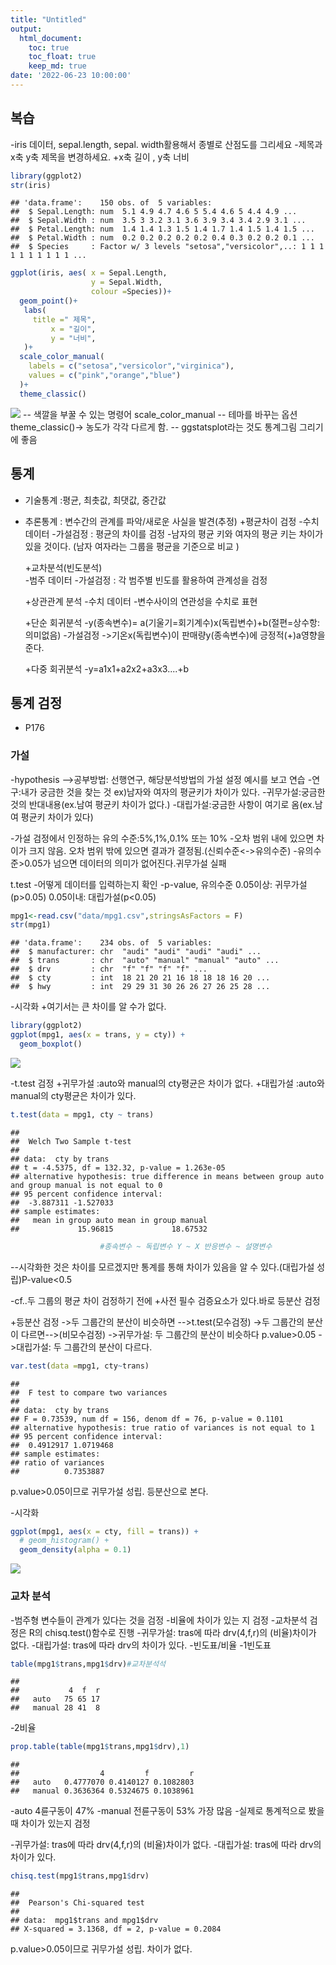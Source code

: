 ```yaml
---
title: "Untitled"
output: 
  html_document:
    toc: true
    toc_float: true
    keep_md: true
date: '2022-06-23 10:00:00'
---
```




## 복습

-iris 데이터, sepal.length, sepal. width활용해서 종별로 산점도를 그리세요
-제목과 x축 y축 제목을 변경하세요.
  +x축 길이 , y축 너비
  

```r
library(ggplot2)
str(iris)
```

```
## 'data.frame':	150 obs. of  5 variables:
##  $ Sepal.Length: num  5.1 4.9 4.7 4.6 5 5.4 4.6 5 4.4 4.9 ...
##  $ Sepal.Width : num  3.5 3 3.2 3.1 3.6 3.9 3.4 3.4 2.9 3.1 ...
##  $ Petal.Length: num  1.4 1.4 1.3 1.5 1.4 1.7 1.4 1.5 1.4 1.5 ...
##  $ Petal.Width : num  0.2 0.2 0.2 0.2 0.2 0.4 0.3 0.2 0.2 0.1 ...
##  $ Species     : Factor w/ 3 levels "setosa","versicolor",..: 1 1 1 1 1 1 1 1 1 1 ...
```

```r
ggplot(iris, aes( x = Sepal.Length,
                  y = Sepal.Width,
                  colour =Species))+
  geom_point()+
   labs(
     title =" 제목",
         x = "길이", 
         y = "너비",
   )+
  scale_color_manual(
    labels = c("setosa","versicolor","virginica"),
    values = c("pink","orange","blue")
  )+
  theme_classic()
```

![](images/rmd_0623/unnamed-chunk-1-1.png)<!-- -->
-- 색깔을 부꿀 수 있는 명령어 scale_color_manual
-- 테마를 바꾸는 옵션 theme_classic()-> 농도가 각각 다르게 함.
-- ggstatsplot라는 것도 통계그림 그리기에 좋음

## 통계
 - 기술통계 :평균, 최촛값, 최댓값, 중간값
 - 추론통계 : 변수간의 관계를 파악/새로운 사실을 발견(추정)
   +평균차이 검정
    -수치데이터
    -가설검정 : 평균의 차이를 검정
    -남자의 평균 키와 여자의 평균 키는 차이가 있을 것이다.
     (남자 여자라는 그룹을 평균을 기준으로 비교 )
  
   +교차분석(빈도분석)   
    -범주 데이터
    -가설검정 : 각 범주별 빈도를 활용하여 관계성을 검정
   
   +상관관계 분석
    -수치 데이터
    -변수사이의 연관성을 수치로 표현
   
   +단순 회귀분석
    -y(종속변수)= a(기울기=회기계수)x(독립변수)+b(절편=상수항:의미없음)
    -가설검정
       ->기온x(독립변수)이 판매량y(종속변수)에 긍정적(+)a영향을 준다.
   
   +다중 회귀분석
    -y=a1x1+a2x2+a3x3....+b
    
## 통계 검정
 - P176

### 가설
 -hypothesis
 -->공부방법: 선행연구, 해당분석방법의 가설 설정 예시를 보고 연습
 -연구:내가 궁금한 것을 찾는 것
  ex)남자와 여자의 평균키가 차이가 있다.
 -귀무가설:궁금한 것의 반대내용(ex.남여 평균키 차이가 없다.)
 -대립가설:궁금한 사항이 여기로 옴(ex.남여 평균키 차이가 있다)

 -가설 검정에서 인정하는 유의 수준:5%,1%,0.1% 또는 10%
 -오차 범위 내에 있으면 차이가 크지 않음. 오차 범위 밖에 있으면 결과가 
  결정됨.(신뢰수준<->유의수준)
 -유의수준>0.05가 넘으면 데이터의 의미가 없어진다.귀무가설 실패
 

t.test
-어떻게 데이터를 입력하는지 확인
-p-value, 유의수준 0.05이상: 귀무가설(p>0.05) 0.05이내: 대립가설(p<0.05)



```r
mpg1<-read.csv("data/mpg1.csv",stringsAsFactors = F)
str(mpg1)
```

```
## 'data.frame':	234 obs. of  5 variables:
##  $ manufacturer: chr  "audi" "audi" "audi" "audi" ...
##  $ trans       : chr  "auto" "manual" "manual" "auto" ...
##  $ drv         : chr  "f" "f" "f" "f" ...
##  $ cty         : int  18 21 20 21 16 18 18 18 16 20 ...
##  $ hwy         : int  29 29 31 30 26 26 27 26 25 28 ...
```

-시각화
 +여기서는 큰 차이를 알 수가 없다.


```r
library(ggplot2)
ggplot(mpg1, aes(x = trans, y = cty)) + 
  geom_boxplot()
```

![](images/rmd_0623/unnamed-chunk-3-1.png)<!-- -->

-t.test 검정
 +귀무가설 :auto와 manual의 cty평균은 차이가 없다.
 +대립가설 :auto와 manual의 cty평균은 차이가 있다.
 

```r
t.test(data = mpg1, cty ~ trans)
```

```
## 
## 	Welch Two Sample t-test
## 
## data:  cty by trans
## t = -4.5375, df = 132.32, p-value = 1.263e-05
## alternative hypothesis: true difference in means between group auto and group manual is not equal to 0
## 95 percent confidence interval:
##  -3.887311 -1.527033
## sample estimates:
##   mean in group auto mean in group manual 
##             15.96815             18.67532
```

```r
                    #종속변수 ~ 독립변수 Y ~ X 반응변수 ~ 설명변수 
```
 
--시각화한 것은 차이를 모르겠지만 통계를 통해 차이가 있음을 알 수 있다.(대립가설 성립)P-value<0.5
    
-cf..두 그룹의 평균 차이 검정하기 전에 
  +사전 필수 검증요소가 있다.바로 등분산 검정
  
  +등분산 검정
   ->두 그룹간의 분산이 비슷하면 -->t.test(모수검정)
   ->두 그룹간의 분산이 다르면-->(비모수검정)
   ->귀무가설: 두 그룹간의 분산이 비슷하다
      p.value>0.05
   ->대립가설: 두 그룹간의 분산이 다르다.
   
   

```r
var.test(data =mpg1, cty~trans)
```

```
## 
## 	F test to compare two variances
## 
## data:  cty by trans
## F = 0.73539, num df = 156, denom df = 76, p-value = 0.1101
## alternative hypothesis: true ratio of variances is not equal to 1
## 95 percent confidence interval:
##  0.4912917 1.0719468
## sample estimates:
## ratio of variances 
##          0.7353887
```
   p.value>0.05이므로 귀무가설 성립. 등분산으로 본다.
   
   -시각화

```r
ggplot(mpg1, aes(x = cty, fill = trans)) + 
  # geom_histogram() +
  geom_density(alpha = 0.1)
```

![](images/rmd_0623/unnamed-chunk-6-1.png)<!-- -->
### 교차 분석
 -범주형 변수들이 관계가 있다는 것을 검정
 -비율에 차이가 있는 지 검정
 -교차분석 검정은 R의 chisq.test()함수로 진행
 -귀무가설: tras에 따라 drv(4,f,r)의 (비율)차이가 없다.
 -대립가설: tras에 따라 drv의 차이가 있다.
 -빈도표/비율
 -1빈도표
 

```r
table(mpg1$trans,mpg1$drv)#교차분석석
```

```
##         
##           4  f  r
##   auto   75 65 17
##   manual 28 41  8
```
 
 -2비율

```r
prop.table(table(mpg1$trans,mpg1$drv),1)
```

```
##         
##                  4         f         r
##   auto   0.4777070 0.4140127 0.1082803
##   manual 0.3636364 0.5324675 0.1038961
```
 -auto 4륜구동이 47%
 -manual 전륜구동이 53% 가장 많음
 -실제로 통계적으로 봤을 때 차이가 있는지 검정
 
 -귀무가설: tras에 따라 drv(4,f,r)의 (비율)차이가 없다.
 -대립가설: tras에 따라 drv의 차이가 있다.

```r
chisq.test(mpg1$trans,mpg1$drv)
```

```
## 
## 	Pearson's Chi-squared test
## 
## data:  mpg1$trans and mpg1$drv
## X-squared = 3.1368, df = 2, p-value = 0.2084
```
 
 p.value>0.05이므로 귀무가설 성립. 차이가 없다.
 
